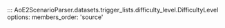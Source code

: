 ::: AoE2ScenarioParser.datasets.trigger_lists.difficulty_level.DifficultyLevel
    options:
      members_order: 'source'